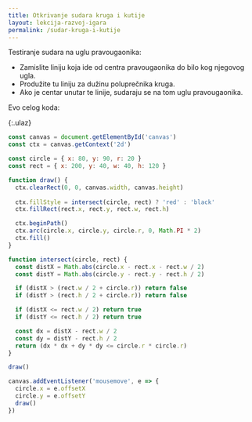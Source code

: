 ```yaml
---
title: Otkrivanje sudara kruga i kutije
layout: lekcija-razvoj-igara
permalink: /sudar-kruga-i-kutije
---
```


Testiranje sudara na uglu pravougaonika:  
* Zamislite liniju koja ide od centra pravougaonika do bilo kog njegovog ugla.  
* Produžite tu liniju za dužinu poluprečnika kruga.  
* Ako je centar unutar te linije, sudaraju se na tom uglu pravougaonika.  

Evo celog koda:

{:.ulaz}
```js
const canvas = document.getElementById('canvas')
const ctx = canvas.getContext('2d')

const circle = { x: 80, y: 90, r: 20 }
const rect = { x: 200, y: 40, w: 40, h: 120 }

function draw() {
  ctx.clearRect(0, 0, canvas.width, canvas.height)
  
  ctx.fillStyle = intersect(circle, rect) ? 'red' : 'black'
  ctx.fillRect(rect.x, rect.y, rect.w, rect.h)

  ctx.beginPath()
  ctx.arc(circle.x, circle.y, circle.r, 0, Math.PI * 2)
  ctx.fill()
}

function intersect(circle, rect) {
  const distX = Math.abs(circle.x - rect.x - rect.w / 2)
  const distY = Math.abs(circle.y - rect.y - rect.h / 2)

  if (distX > (rect.w / 2 + circle.r)) return false
  if (distY > (rect.h / 2 + circle.r)) return false

  if (distX <= rect.w / 2) return true
  if (distY <= rect.h / 2) return true

  const dx = distX - rect.w / 2
  const dy = distY - rect.h / 2
  return (dx * dx + dy * dy <= circle.r * circle.r)
}

draw()

canvas.addEventListener('mousemove', e => {
  circle.x = e.offsetX
  circle.y = e.offsetY
  draw()
})
```